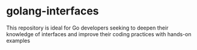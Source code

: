 # golang-interfaces
This repository is ideal for Go developers seeking to deepen their knowledge of interfaces and improve their coding practices with hands-on examples
